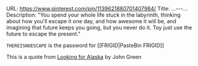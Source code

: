 URL: https://www.pinterest.com/pin/1139621880701407984/
Title: ...---...
Description: 
"You spend your whole life stuck in the labyrinth, thinking about how you'll escape it one day, and how awesome it will be, and imagining that future keeps you going, but you never do it. Toy just use the future to escape the present."

`THEREISNOESCAPE` is the password for [[FRIGID|PasteBin FRIGID]]

This is a quote from [Looking for Alaska](https://www.goodreads.com/work/quotes/919292) by John Green